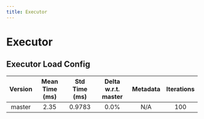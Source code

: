 ```yaml
---
title: Executor
---
```

# Executor

## Executor Load Config

| Version | Mean Time (ms) | Std Time (ms) | Delta w.r.t. master | Metadata | Iterations |
| :---: | :---: | :---: | :---: | :---: | :---: |
| master | 2.35 | 0.9783 | 0.0% | N/A | 100 |
